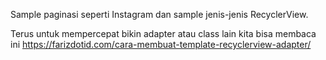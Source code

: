 Sample paginasi seperti Instagram dan sample jenis-jenis RecyclerView.

Terus untuk mempercepat bikin adapter atau class lain kita bisa membaca ini https://farizdotid.com/cara-membuat-template-recyclerview-adapter/
